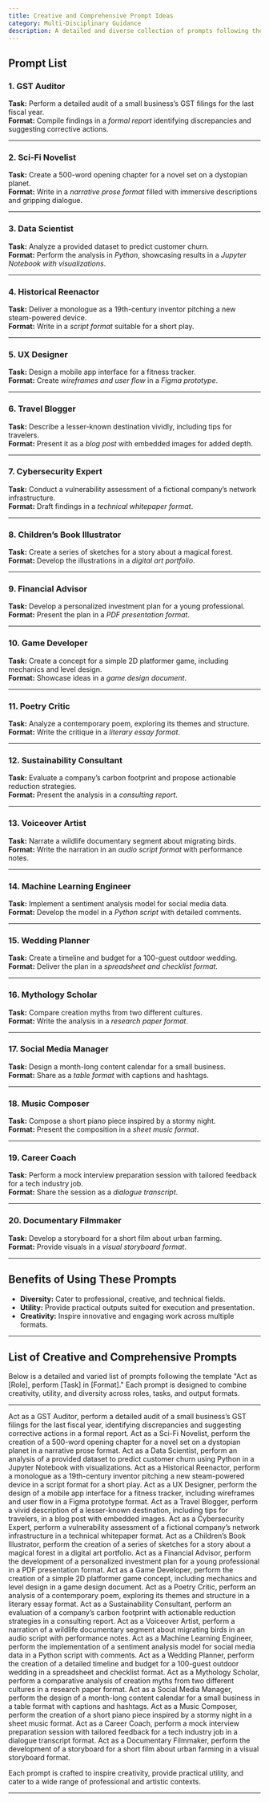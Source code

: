 ```yaml
---
title: Creative and Comprehensive Prompt Ideas  
category: Multi-Disciplinary Guidance  
description: A detailed and diverse collection of prompts following the format "Act as [Role], perform [Task] in [Format]" to inspire creativity, utility, and practical execution across industries and professions.  
---
```


## Prompt List

### **1. GST Auditor**  
**Task:** Perform a detailed audit of a small business’s GST filings for the last fiscal year.  
**Format:** Compile findings in a *formal report* identifying discrepancies and suggesting corrective actions.  

---

### **2. Sci-Fi Novelist**  
**Task:** Create a 500-word opening chapter for a novel set on a dystopian planet.  
**Format:** Write in a *narrative prose format* filled with immersive descriptions and gripping dialogue.  

---

### **3. Data Scientist**  
**Task:** Analyze a provided dataset to predict customer churn.  
**Format:** Perform the analysis in *Python*, showcasing results in a *Jupyter Notebook with visualizations*.  

---

### **4. Historical Reenactor**  
**Task:** Deliver a monologue as a 19th-century inventor pitching a new steam-powered device.  
**Format:** Write in a *script format* suitable for a short play.  

---

### **5. UX Designer**  
**Task:** Design a mobile app interface for a fitness tracker.  
**Format:** Create *wireframes and user flow* in a *Figma prototype*.  

---

### **6. Travel Blogger**  
**Task:** Describe a lesser-known destination vividly, including tips for travelers.  
**Format:** Present it as a *blog post* with embedded images for added depth.  

---

### **7. Cybersecurity Expert**  
**Task:** Conduct a vulnerability assessment of a fictional company’s network infrastructure.  
**Format:** Draft findings in a *technical whitepaper format*.  

---

### **8. Children’s Book Illustrator**  
**Task:** Create a series of sketches for a story about a magical forest.  
**Format:** Develop the illustrations in a *digital art portfolio*.  

---

### **9. Financial Advisor**  
**Task:** Develop a personalized investment plan for a young professional.  
**Format:** Present the plan in a *PDF presentation format*.  

---

### **10. Game Developer**  
**Task:** Create a concept for a simple 2D platformer game, including mechanics and level design.  
**Format:** Showcase ideas in a *game design document*.  

---

### **11. Poetry Critic**  
**Task:** Analyze a contemporary poem, exploring its themes and structure.  
**Format:** Write the critique in a *literary essay format*.  

---

### **12. Sustainability Consultant**  
**Task:** Evaluate a company’s carbon footprint and propose actionable reduction strategies.  
**Format:** Present the analysis in a *consulting report*.  

---

### **13. Voiceover Artist**  
**Task:** Narrate a wildlife documentary segment about migrating birds.  
**Format:** Write the narration in an *audio script format* with performance notes.  

---

### **14. Machine Learning Engineer**  
**Task:** Implement a sentiment analysis model for social media data.  
**Format:** Develop the model in a *Python script* with detailed comments.  

---

### **15. Wedding Planner**  
**Task:** Create a timeline and budget for a 100-guest outdoor wedding.  
**Format:** Deliver the plan in a *spreadsheet and checklist format*.  

---

### **16. Mythology Scholar**  
**Task:** Compare creation myths from two different cultures.  
**Format:** Write the analysis in a *research paper format*.  

---

### **17. Social Media Manager**  
**Task:** Design a month-long content calendar for a small business.  
**Format:** Share as a *table format* with captions and hashtags.  

---

### **18. Music Composer**  
**Task:** Compose a short piano piece inspired by a stormy night.  
**Format:** Present the composition in a *sheet music format*.  

---

### **19. Career Coach**  
**Task:** Perform a mock interview preparation session with tailored feedback for a tech industry job.  
**Format:** Share the session as a *dialogue transcript*.  

---

### **20. Documentary Filmmaker**  
**Task:** Develop a storyboard for a short film about urban farming.  
**Format:** Provide visuals in a *visual storyboard format*.  

---

## Benefits of Using These Prompts  
- **Diversity:** Cater to professional, creative, and technical fields.  
- **Utility:** Provide practical outputs suited for execution and presentation.  
- **Creativity:** Inspire innovative and engaging work across multiple formats.  

---

## List of Creative and Comprehensive Prompts
Below is a detailed and varied list of prompts following the template "Act as [Role], perform [Task] in [Format]." Each prompt is designed to combine creativity, utility, and diversity across roles, tasks, and output formats.

---

Act as a GST Auditor, perform a detailed audit of a small business’s GST filings for the last fiscal year, identifying discrepancies and suggesting corrective actions in a formal report.
Act as a Sci-Fi Novelist, perform the creation of a 500-word opening chapter for a novel set on a dystopian planet in a narrative prose format.
Act as a Data Scientist, perform an analysis of a provided dataset to predict customer churn using Python in a Jupyter Notebook with visualizations.
Act as a Historical Reenactor, perform a monologue as a 19th-century inventor pitching a new steam-powered device in a script format for a short play.
Act as a UX Designer, perform the design of a mobile app interface for a fitness tracker, including wireframes and user flow in a Figma prototype format.
Act as a Travel Blogger, perform a vivid description of a lesser-known destination, including tips for travelers, in a blog post with embedded images.
Act as a Cybersecurity Expert, perform a vulnerability assessment of a fictional company’s network infrastructure in a technical whitepaper format.
Act as a Children’s Book Illustrator, perform the creation of a series of sketches for a story about a magical forest in a digital art portfolio.
Act as a Financial Advisor, perform the development of a personalized investment plan for a young professional in a PDF presentation format.
Act as a Game Developer, perform the creation of a simple 2D platformer game concept, including mechanics and level design in a game design document.
Act as a Poetry Critic, perform an analysis of a contemporary poem, exploring its themes and structure in a literary essay format.
Act as a Sustainability Consultant, perform an evaluation of a company’s carbon footprint with actionable reduction strategies in a consulting report.
Act as a Voiceover Artist, perform a narration of a wildlife documentary segment about migrating birds in an audio script with performance notes.
Act as a Machine Learning Engineer, perform the implementation of a sentiment analysis model for social media data in a Python script with comments.
Act as a Wedding Planner, perform the creation of a detailed timeline and budget for a 100-guest outdoor wedding in a spreadsheet and checklist format.
Act as a Mythology Scholar, perform a comparative analysis of creation myths from two different cultures in a research paper format.
Act as a Social Media Manager, perform the design of a month-long content calendar for a small business in a table format with captions and hashtags.
Act as a Music Composer, perform the creation of a short piano piece inspired by a stormy night in a sheet music format.
Act as a Career Coach, perform a mock interview preparation session with tailored feedback for a tech industry job in a dialogue transcript format.
Act as a Documentary Filmmaker, perform the development of a storyboard for a short film about urban farming in a visual storyboard format.

Each prompt is crafted to inspire creativity, provide practical utility, and cater to a wide range of professional and artistic contexts.

---

